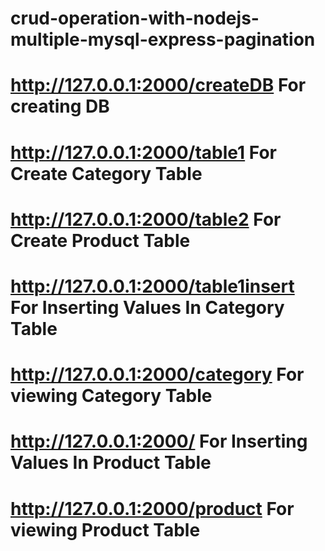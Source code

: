# crud-operation-with-nodejs-multiple-mysql-express-pagination
# http://127.0.0.1:2000/createDB For creating DB
# http://127.0.0.1:2000/table1 For Create Category Table 
# http://127.0.0.1:2000/table2 For Create Product Table 
# http://127.0.0.1:2000/table1insert For Inserting Values In Category Table
# http://127.0.0.1:2000/category For viewing Category Table
# http://127.0.0.1:2000/ For Inserting Values In Product Table
# http://127.0.0.1:2000/product For viewing Product Table
